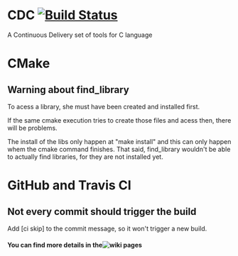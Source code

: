 # CDC [![Build Status](https://travis-ci.org/Felipe-Thorn/CDC.svg?branch=master)](https://travis-ci.org/Felipe-Thorn/CDC)
A Continuous Delivery set of tools for C language

# CMake

## Warning about find_library
To acess a library, she must have been created and installed first.

If the same cmake execution tries to create those files and acess then, there will be problems.

The install of the libs only happen at "make install" and this can only happen whem the cmake command finishes. 
That said, find_library wouldn't be able to actually find libraries, for they are not installed yet.


# GitHub and Travis CI

## Not every commit should trigger the build

Add [ci skip] to the commit message, so it won't trigger a new build.

#### You can find more details in the![ wiki pages](https://github.com/Felipe-Thorn/CDC/wiki)
